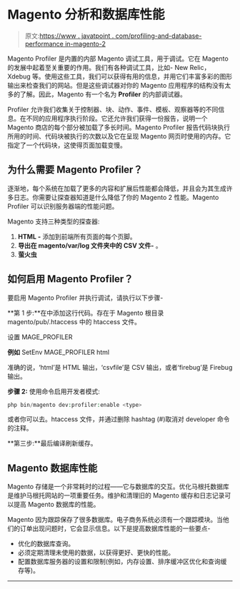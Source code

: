 # Magento 分析和数据库性能

> 原文:[https://www . javatpoint . com/profiling-and-database-performance in-magento-2](https://www.javatpoint.com/profiling-and-database-performance-in-magento-2)

Magento Profiler 是内置的内部 Magento 调试工具，用于调试。它在 Magento 的发展中起着至关重要的作用。我们有各种调试工具，比如- New Relic，Xdebug 等。使用这些工具，我们可以获得有用的信息，并用它们丰富多彩的图形输出来检查我们的网站。但是这些调试器对你的 Magento 应用程序的结构没有太多的了解。因此，Magento 有一个名为 **Profiler** 的内部调试器。

Profiler 允许我们收集关于控制器、块、动作、事件、模板、观察器等的不同信息。在不同的应用程序执行阶段。它还允许我们获得一份报告，说明一个 Magento 商店的每个部分被加载了多长时间。Magento Profiler 报告代码块执行所用的时间、代码块被执行的次数以及它在呈现 Magento 网页时使用的内存。它指定了一个代码块，这使得页面加载变慢。

## 为什么需要 Magento Profiler？

逐渐地，每个系统在加载了更多的内容和扩展后性能都会降低，并且会为其生成许多日志。你需要让探查器知道是什么降低了你的 Magento 2 性能。Magento Profiler 可以识别服务器端的性能问题。

Magento 支持三种类型的探查器:

1.  **HTML -** 添加到前端所有页面的每个页脚。
2.  **导出在 magento/var/log 文件夹中的 CSV 文件-** 。
3.  **萤火虫**

## 如何启用 Magento Profiler？

要启用 Magento Profiler 并执行调试，请执行以下步骤-

**第 1 步:**在中添加这行代码。存在于 Magento 根目录 magento/pub/.htaccess 中的 htaccess 文件。

设置 MAGE_PROFILER

**例如** SetEnv MAGE_PROFILER html

准确的说，<type>‘html’是 HTML 输出，‘csvfile’是 CSV 输出，或者‘firebug’是 Firebug 输出。</type>

**步骤 2:** 使用命令启用开发者模式:

```php
php bin/magento dev:profiler:enable <type>

```

或者你可以去。htaccess 文件，并通过删除 hashtag (#)取消对 developer 命令的注释。

**第三步:**最后编译刷新缓存。

## Magento 数据库性能

Magento 存储是一个非常耗时的过程——它与数据库的交互。优化马根托数据库是维护马根托网站的一项重要任务。维护和清理旧的 Magento 缓存和日志记录可以提高 Magento 数据库的性能。

Magento 因为跟踪保存了很多数据库。电子商务系统必须有一个跟踪模块。当他们的订单出现问题时，它会显示信息。以下是提高数据库性能的一些要点-

*   优化的数据库查询。
*   必须定期清理未使用的数据，以获得更好、更快的性能。
*   配置数据库服务器的设置和限制(例如，内存设置、排序缓冲区优化和查询缓存等)。

* * *